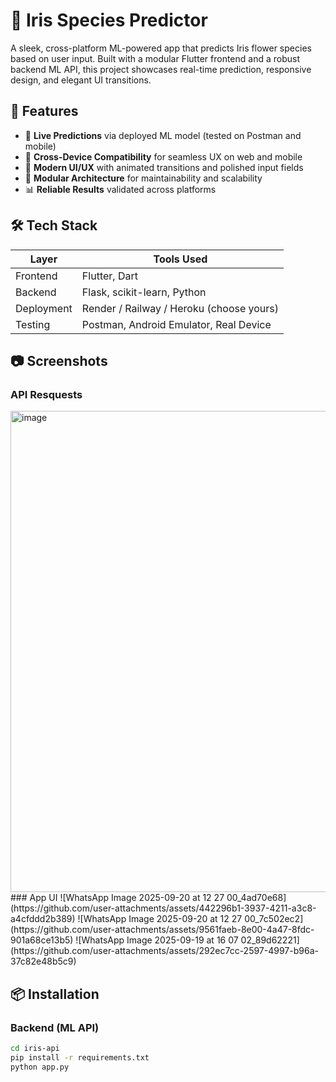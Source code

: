 # 🌸 Iris Species Predictor

A sleek, cross-platform ML-powered app that predicts Iris flower species based on user input. Built with a modular Flutter frontend and a robust backend ML API, this project showcases real-time prediction, responsive design, and elegant UI transitions.

## 🚀 Features

- 🔮 **Live Predictions** via deployed ML model (tested on Postman and mobile)
- 📱 **Cross-Device Compatibility** for seamless UX on web and mobile
- 🎨 **Modern UI/UX** with animated transitions and polished input fields
- 🧠 **Modular Architecture** for maintainability and scalability
- 📊 **Reliable Results** validated across platforms

## 🛠️ Tech Stack

| Layer        | Tools Used                          |
|--------------|-------------------------------------|
| Frontend     | Flutter, Dart                       |
| Backend      | Flask, scikit-learn, Python         |
| Deployment   | Render / Railway / Heroku (choose yours) |
| Testing      | Postman, Android Emulator, Real Device |

## 📷 Screenshots

### API Resquests
<img width="1482" height="770" alt="image" src="https://github.com/user-attachments/assets/dd492acd-caf3-464e-b779-16d81d8a7bf9" />
### App UI
![WhatsApp Image 2025-09-20 at 12 27 00_4ad70e68](https://github.com/user-attachments/assets/442296b1-3937-4211-a3c8-a4cfddd2b389)
![WhatsApp Image 2025-09-20 at 12 27 00_7c502ec2](https://github.com/user-attachments/assets/9561faeb-8e00-4a47-8fdc-901a68ce13b5)
![WhatsApp Image 2025-09-19 at 16 07 02_89d62221](https://github.com/user-attachments/assets/292ec7cc-2597-4997-b96a-37c82e48b5c9)


## 📦 Installation

### Backend (ML API)
```bash
cd iris-api
pip install -r requirements.txt
python app.py
